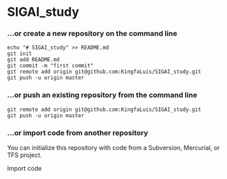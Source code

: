 # SIGAI_study



### …or create a new repository on the command line



```
echo "# SIGAI_study" >> README.md
git init
git add README.md
git commit -m "first commit"
git remote add origin git@github.com:KingfaLuis/SIGAI_study.git
git push -u origin master
```

### …or push an existing repository from the command line



```
git remote add origin git@github.com:KingfaLuis/SIGAI_study.git
git push -u origin master
```

### …or import code from another repository

You can initialize this repository with code from a Subversion, Mercurial, or TFS project.

Import code